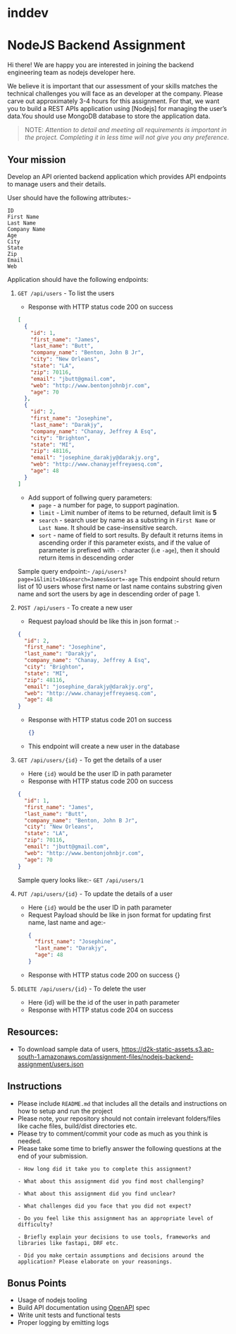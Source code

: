 # inddev

# NodeJS  Backend Assignment

Hi there! We are happy you are interested in joining the backend engineering team as nodejs developer here.

We believe it is important that our assessment of your skills matches the technical challenges you will face as an developer at the company. Please carve out approximately 3-4 hours for this assignment. For that, we want you to build a REST APIs application using [Nodejs] for managing the user’s data.You should use MongoDB database to store the application data.  

> NOTE: _Attention to detail and meeting all requirements is important in the project. Completing it in less time will not give you any preference._

## Your mission
Develop an API oriented backend application which provides API endpoints to manage users and their details.

User should have the following attributes:-

```
ID
First Name
Last Name
Company Name
Age
City
State
Zip
Email
Web
```

Application should have the following endpoints:

1. `GET /api/users` - To list the users

    - Response with HTTP status code 200 on success

    ```json
    [
      {
        "id": 1,
        "first_name": "James",
        "last_name": "Butt",
        "company_name": "Benton, John B Jr",
        "city": "New Orleans",
        "state": "LA",
        "zip": 70116,
        "email": "jbutt@gmail.com",
        "web": "http://www.bentonjohnbjr.com",
        "age": 70
      },
      {
        "id": 2,
        "first_name": "Josephine",
        "last_name": "Darakjy",
        "company_name": "Chanay, Jeffrey A Esq",
        "city": "Brighton",
        "state": "MI",
        "zip": 48116,
        "email": "josephine_darakjy@darakjy.org",
        "web": "http://www.chanayjeffreyaesq.com",
        "age": 48
      }
    ]
    ```

     - Add support of follwing query parameters:
       - `page` - a number for page, to support pagination.
       - `limit` - Limit number of items to be returned, default limit is **5**
       - `search` - search user by name as a substring in `First Name` or `Last Name`. It should be case-insensitive search.
       - `sort` - name of field to sort results. By default it returns items in ascending order if this parameter exists, and if the value of parameter is prefixed with `-` character (i.e `-age`), then it should return items in descending order

     Sample query endpoint:- `/api/users?page=1&limit=10&search=James&sort=-age` This endpoint should return list of 10 users whose first name or last name contains substring given name and sort the users by age in descending order of page 1.

2. `POST /api/users` - To create a new user

    - Request payload should be like this in json format :-

    ```json
    {
      "id": 2,
      "first_name": "Josephine",
      "last_name": "Darakjy",
      "company_name": "Chanay, Jeffrey A Esq",
      "city": "Brighton",
      "state": "MI",
      "zip": 48116,
      "email": "josephine_darakjy@darakjy.org",
      "web": "http://www.chanayjeffreyaesq.com",
      "age": 48
    }
    ```

     - Response with HTTP status code 201 on success
       ```json
       {}
       ```
     - This endpoint will create a new user in the database

3. `GET /api/users/{id}` - To get the details of a user

    - Here `{id}` would be the user ID in path parameter
    - Response with HTTP status code 200 on success

    ```json
    {
      "id": 1,
      "first_name": "James",
      "last_name": "Butt",
      "company_name": "Benton, John B Jr",
      "city": "New Orleans",
      "state": "LA",
      "zip": 70116,
      "email": "jbutt@gmail.com",
      "web": "http://www.bentonjohnbjr.com",
      "age": 70
    }
    ```

    Sample query looks like:- `GET /api/users/1`

4. `PUT /api/users/{id}` - To update the details of a user

     - Here `{id}` would be the user ID in path parameter
     - Request Payload should be like in json format for updating first name, last name and age:-
       ```json
       {
         "first_name": "Josephine",
         "last_name": "Darakjy",
         "age": 48
       }
       ```
     - Response with HTTP status code 200 on success
       {}

5. `DELETE /api/users/{id}` - To delete the user

    - Here {id} will be the id of the user in path parameter
    - Response with HTTP status code 204 on success

## Resources:

- To download sample data of users,
https://d2k-static-assets.s3.ap-south-1.amazonaws.com/assignment-files/nodejs-backend-assignment/users.json
  
## **Instructions**

- Please include `README.md` that includes all the details and instructions on how to setup and run the project
- Please note, your repository should not contain irrelevant folders/files like cache files, build/dist directories etc.
- Please try to comment/commit your code as much as you think is needed.
- Please take some time to briefly answer the following questions at the end of your submission.
  ```
  - How long did it take you to complete this assignment?
  
  - What about this assignment did you find most challenging?
  
  - What about this assignment did you find unclear?
  
  - What challenges did you face that you did not expect?
  
  - Do you feel like this assignment has an appropriate level of difficulty?
  
  - Briefly explain your decisions to use tools, frameworks and libraries like fastapi, DRF etc.
  
  - Did you make certain assumptions and decisions around the application? Please elaborate on your reasonings.
  ```

## Bonus Points
- Usage of nodejs tooling
- Build API documentation using [OpenAPI][1] spec
- Write unit tests and functional tests
- Proper logging by emitting logs 


[1]: https://spec.openapis.org/oas/latest.html#

